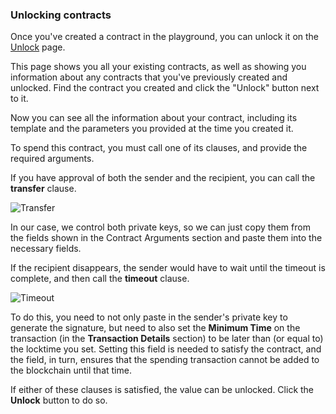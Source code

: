 ### Unlocking contracts

Once you've created a contract in the playground, you can unlock it on the [Unlock](https://ivylang.org/bitcoin/unlock) page. 

This page shows you all your existing contracts, as well as showing you information about any contracts that you've previously created and unlocked. Find the contract you created and click the "Unlock" button next to it.

Now you can see all the information about your contract, including its template and the parameters you provided at the time you created it.

To spend this contract, you must call one of its clauses, and provide the required arguments.

If you have approval of both the sender and the recipient, you can call the **transfer** clause.

![Transfer](/img/docs/Transfer.png)

In our case, we control both private keys, so we can just copy them from the fields shown in the Contract Arguments section and paste them into the necessary fields.

If the recipient disappears, the sender would have to wait until the timeout is complete, and then call the **timeout** clause.

![Timeout](/img/docs/Timeout.png)

To do this, you need to not only paste in the sender's private key to generate the signature, but need to also set the **Minimum Time** on the transaction (in the **Transaction Details** section) to be later than (or equal to) the locktime you set. Setting this field is needed to satisfy the contract, and the field, in turn, ensures that the spending transaction cannot be added to the blockchain until that time.

If either of these clauses is satisfied, the value can be unlocked. Click the **Unlock** button to do so.